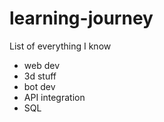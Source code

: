 # learning-journey
List of everything I know 

- web dev
- 3d stuff
- bot dev
- API integration
- SQL

